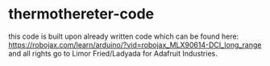 # thermothereter-code
this code is built upon already written code which can be found here: https://robojax.com/learn/arduino/?vid=robojax_MLX90614-DCI_long_range
and all rights go to  Limor Fried/Ladyada for Adafruit Industries.  
  
